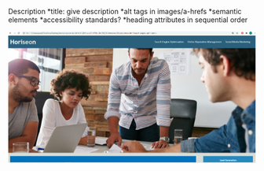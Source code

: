 Description
*title: give description
*alt tags in images/a-hrefs
*semantic elements 
*accessibility standards?
*heading attributes in sequential order

![alt text](assets/images/screenshot.png)

